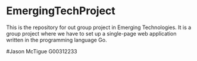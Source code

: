 # EmergingTechProject
This is the repository for out group project in Emerging Technologies. It is a group project where we have to set up a single-page web application written in the programming language Go.

#Jason McTigue G00312233

